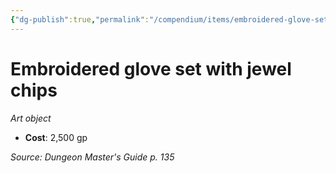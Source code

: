 ```yaml
---
{"dg-publish":true,"permalink":"/compendium/items/embroidered-glove-set-with-jewel-chips/","tags":["compendium/src/5e/dmg","item/wealth/art-object"]}
---
```


# Embroidered glove set with jewel chips
*Art object*  

- **Cost**: 2,500 gp

*Source: Dungeon Master's Guide p. 135*
